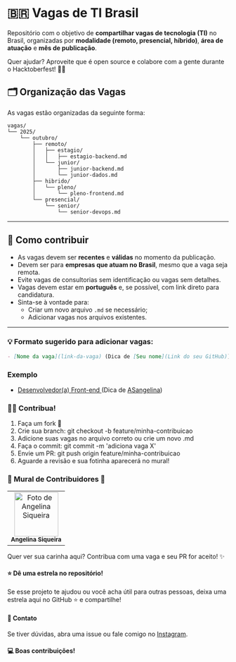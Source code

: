 # 🇧🇷 Vagas de TI Brasil

Repositório com o objetivo de **compartilhar vagas de tecnologia (TI)** no Brasil, organizadas por **modalidade (remoto, presencial, híbrido)**, **área de atuação** e **mês de publicação**.

Quer ajudar? Aproveite que é open source e colabore com a gente durante o Hacktoberfest! 🥳🌱

## 🗂️ Organização das Vagas

As vagas estão organizadas da seguinte forma:

```
vagas/
└── 2025/
    └── outubro/
        ├── remoto/
        │   ├── estagio/
        │   │   ├── estagio-backend.md
        │   └── junior/
        │       ├── junior-backend.md
        │       └── junior-dados.md
        ├── hibrido/
        │   └── pleno/
        │       └── pleno-frontend.md
        └── presencial/
            └── senior/
                └── senior-devops.md
```

---

## 📌 Como contribuir

- As vagas devem ser **recentes** e **válidas** no momento da publicação.
- Devem ser para **empresas que atuam no Brasil**, mesmo que a vaga seja remota.
- Evite vagas de consultorias sem identificação ou vagas sem detalhes.
- Vagas devem estar em **português** e, se possível, com link direto para candidatura.
- Sinta-se à vontade para:
  - Criar um novo arquivo `.md` se necessário;
  - Adicionar vagas nos arquivos existentes.

---

### 💡 Formato sugerido para adicionar vagas:


```markdown
- [Nome da vaga](link-da-vaga) (Dica de [Seu nome](Link do seu GitHub))
```

### Exemplo
- [Desenvolvedor(a) Front-end ](https://jota.inhire.app/vagas/4c2775be-9535-4ff2-b0e3-d0eb8bf517cb/desenvolvedora-front-end)(Dica de [ASangelina](https://github.com/ASangelina))


### 🧑‍💻 Contribua!

1. Faça um fork 🍴
2. Crie sua branch: git checkout -b feature/minha-contribuicao
3. Adicione suas vagas no arquivo correto ou crie um novo .md
4. Faça o commit: git commit -m 'adiciona vaga X'
5. Envie um PR: git push origin feature/minha-contribuicao
6. Aguarde a revisão e sua fotinha aparecerá no mural! 

### 💜 Mural de Contribuidores 💜
<table>
  <tr>
    <td align="center">
      <a href="#">
        <img src="https://avatars.githubusercontent.com/ASangelina" width="100px;" alt="Foto de Angelina Siqueira"/><br>
        <sub>
          <b>Angelina Siqueira</b>
        </sub>
      </a>
    </td>
</tr>
</table>

Quer ver sua carinha aqui? Contribua com uma vaga e seu PR for aceito! ✨

#### ⭐ Dê uma estrela no repositório!

Se esse projeto te ajudou ou você acha útil para outras pessoas, deixa uma estrela aqui no GitHub ⭐ e compartilhe!

#### 📲 Contato

Se tiver dúvidas, abra uma issue ou fale comigo no [Instagram](https://www.instagram.com/dev_angelina_siqueira/). 

#### 💻 Boas contribuições!
